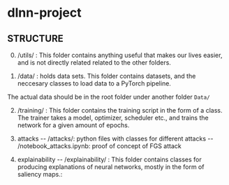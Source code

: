 # dlnn-project


## STRUCTURE
0. /utils/ :
This folder contains anything useful that makes our lives easier, and is not directly related related to the other folders.

1. /data/ :
holds data sets.
This folder contains datasets, and the neccesary classes to load data to a PyTorch pipeline.

The actual data should be in the root folder under another folder ```Data/```

2. /training/ :
This folder contains the training script in the form of a class. The trainer takes a model, optimizer, scheduler etc., and trains the network for a given amount of epochs.

3. attacks
-- /attacks/: python files with classes for different attacks
-- /notebook_attacks.ipynb: proof of concept of FGS attack

4. explainability
-- /explainability/ : This folder contains classes for producing explanations of neural networks, mostly in the form of saliency maps.:




